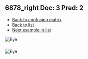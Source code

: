 ## 6878_right Doc: 3 Pred: 2
- [Back to confusion matrix](https://github.com/juliandewit/kaggle_retinopathy/blob/master/matrix.md)
- [Back to list](https://github.com/juliandewit/kaggle_retinopathy/blob/master/lists/32/list.md)
- [Next example in list](https://github.com/juliandewit/kaggle_retinopathy/blob/master/lists/32/82/8284_left.md)

![Eye](https://retinopaty.blob.core.windows.net/size1024/6878_right_3.jpeg)

### 

![Eye]()
